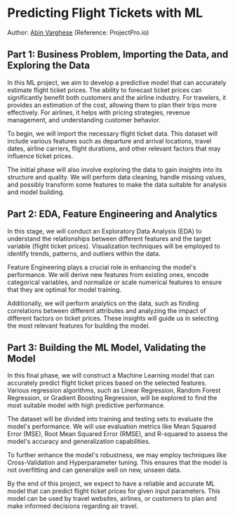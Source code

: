 # Predicting Flight Tickets with ML

Author: [Abin Varghese](https://github.com/Spartan-119/Project-Pro/blob/main/Flight%20Ticket%20Price%20Predictor/FTPP.ipynb) (Reference: ProjectPro.io)

## Part 1: Business Problem, Importing the Data, and Exploring the Data

In this ML project, we aim to develop a predictive model that can accurately estimate flight ticket prices. The ability to forecast ticket prices can significantly benefit both customers and the airline industry. For travelers, it provides an estimation of the cost, allowing them to plan their trips more effectively. For airlines, it helps with pricing strategies, revenue management, and understanding customer behavior.

To begin, we will import the necessary flight ticket data. This dataset will include various features such as departure and arrival locations, travel dates, airline carriers, flight durations, and other relevant factors that may influence ticket prices.

The initial phase will also involve exploring the data to gain insights into its structure and quality. We will perform data cleaning, handle missing values, and possibly transform some features to make the data suitable for analysis and model building.

## Part 2: EDA, Feature Engineering and Analytics

In this stage, we will conduct an Exploratory Data Analysis (EDA) to understand the relationships between different features and the target variable (flight ticket prices). Visualization techniques will be employed to identify trends, patterns, and outliers within the data.

Feature Engineering plays a crucial role in enhancing the model's performance. We will derive new features from existing ones, encode categorical variables, and normalize or scale numerical features to ensure that they are optimal for model training.

Additionally, we will perform analytics on the data, such as finding correlations between different attributes and analyzing the impact of different factors on ticket prices. These insights will guide us in selecting the most relevant features for building the model.

## Part 3: Building the ML Model, Validating the Model

In this final phase, we will construct a Machine Learning model that can accurately predict flight ticket prices based on the selected features. Various regression algorithms, such as Linear Regression, Random Forest Regression, or Gradient Boosting Regression, will be explored to find the most suitable model with high predictive performance.

The dataset will be divided into training and testing sets to evaluate the model's performance. We will use evaluation metrics like Mean Squared Error (MSE), Root Mean Squared Error (RMSE), and R-squared to assess the model's accuracy and generalization capabilities.

To further enhance the model's robustness, we may employ techniques like Cross-Validation and Hyperparameter tuning. This ensures that the model is not overfitting and can generalize well on new, unseen data.

By the end of this project, we expect to have a reliable and accurate ML model that can predict flight ticket prices for given input parameters. This model can be used by travel websites, airlines, or customers to plan and make informed decisions regarding air travel.
